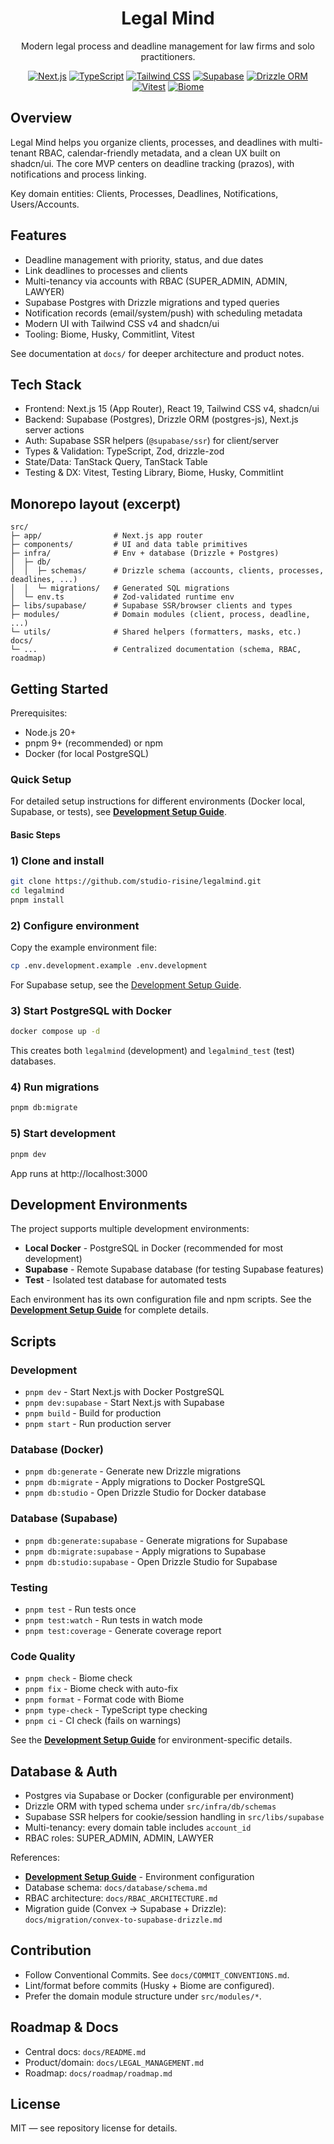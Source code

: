 <div align="center">

# Legal Mind

Modern legal process and deadline management for law firms and solo practitioners.

[![Next.js](https://img.shields.io/badge/Next.js-15-black?logo=next.js)](https://nextjs.org)
[![TypeScript](https://img.shields.io/badge/TypeScript-5-3178C6?logo=typescript)](https://www.typescriptlang.org/)
[![Tailwind CSS](https://img.shields.io/badge/TailwindCSS-4-06B6D4?logo=tailwindcss)](https://tailwindcss.com)
[![Supabase](https://img.shields.io/badge/Supabase-Postgres-3FCF8E?logo=supabase&logoColor=white)](https://supabase.com)
[![Drizzle ORM](https://img.shields.io/badge/Drizzle-ORM-0A0A0A)](https://orm.drizzle.team)
[![Vitest](https://img.shields.io/badge/Vitest-3.2-6E9F18?logo=vitest)](https://vitest.dev)
[![Biome](https://img.shields.io/badge/Biome-2.2-60A5FA)](https://biomejs.dev)

</div>

## Overview

Legal Mind helps you organize clients, processes, and deadlines with multi-tenant RBAC, calendar-friendly metadata, and a clean UX built on shadcn/ui. The core MVP centers on deadline tracking (prazos), with notifications and process linking.

Key domain entities: Clients, Processes, Deadlines, Notifications, Users/Accounts.

## Features

- Deadline management with priority, status, and due dates
- Link deadlines to processes and clients
- Multi-tenancy via accounts with RBAC (SUPER_ADMIN, ADMIN, LAWYER)
- Supabase Postgres with Drizzle migrations and typed queries
- Notification records (email/system/push) with scheduling metadata
- Modern UI with Tailwind CSS v4 and shadcn/ui
- Tooling: Biome, Husky, Commitlint, Vitest

See documentation at `docs/` for deeper architecture and product notes.

## Tech Stack

- Frontend: Next.js 15 (App Router), React 19, Tailwind CSS v4, shadcn/ui
- Backend: Supabase (Postgres), Drizzle ORM (postgres-js), Next.js server actions
- Auth: Supabase SSR helpers (`@supabase/ssr`) for client/server
- Types & Validation: TypeScript, Zod, drizzle-zod
- State/Data: TanStack Query, TanStack Table
- Testing & DX: Vitest, Testing Library, Biome, Husky, Commitlint

## Monorepo layout (excerpt)

```
src/
├─ app/                # Next.js app router
├─ components/         # UI and data table primitives
├─ infra/              # Env + database (Drizzle + Postgres)
│  ├─ db/
│  │  ├─ schemas/      # Drizzle schema (accounts, clients, processes, deadlines, ...)
│  │  └─ migrations/   # Generated SQL migrations
│  └─ env.ts           # Zod-validated runtime env
├─ libs/supabase/      # Supabase SSR/browser clients and types
├─ modules/            # Domain modules (client, process, deadline, ...)
└─ utils/              # Shared helpers (formatters, masks, etc.)
docs/
└─ ...                 # Centralized documentation (schema, RBAC, roadmap)
```

## Getting Started

Prerequisites:
- Node.js 20+
- pnpm 9+ (recommended) or npm
- Docker (for local PostgreSQL)

### Quick Setup

For detailed setup instructions for different environments (Docker local, Supabase, or tests), see **[Development Setup Guide](docs/DEVELOPMENT_SETUP.md)**.

#### Basic Steps

### 1) Clone and install

```bash
git clone https://github.com/studio-risine/legalmind.git
cd legalmind
pnpm install
```

### 2) Configure environment

Copy the example environment file:

```bash
cp .env.development.example .env.development
```

For Supabase setup, see the [Development Setup Guide](docs/DEVELOPMENT_SETUP.md).

### 3) Start PostgreSQL with Docker

```bash
docker compose up -d
```

This creates both `legalmind` (development) and `legalmind_test` (test) databases.

### 4) Run migrations

```bash
pnpm db:migrate
```

### 5) Start development

```bash
pnpm dev
```

App runs at http://localhost:3000

## Development Environments

The project supports multiple development environments:

- **Local Docker** - PostgreSQL in Docker (recommended for most development)
- **Supabase** - Remote Supabase database (for testing Supabase features)
- **Test** - Isolated test database for automated tests

Each environment has its own configuration file and npm scripts. See the **[Development Setup Guide](docs/DEVELOPMENT_SETUP.md)** for complete details.

## Scripts

### Development
- `pnpm dev` - Start Next.js with Docker PostgreSQL
- `pnpm dev:supabase` - Start Next.js with Supabase
- `pnpm build` - Build for production
- `pnpm start` - Run production server

### Database (Docker)
- `pnpm db:generate` - Generate new Drizzle migrations
- `pnpm db:migrate` - Apply migrations to Docker PostgreSQL
- `pnpm db:studio` - Open Drizzle Studio for Docker database

### Database (Supabase)
- `pnpm db:generate:supabase` - Generate migrations for Supabase
- `pnpm db:migrate:supabase` - Apply migrations to Supabase
- `pnpm db:studio:supabase` - Open Drizzle Studio for Supabase

### Testing
- `pnpm test` - Run tests once
- `pnpm test:watch` - Run tests in watch mode
- `pnpm test:coverage` - Generate coverage report

### Code Quality
- `pnpm check` - Biome check
- `pnpm fix` - Biome check with auto-fix
- `pnpm format` - Format code with Biome
- `pnpm type-check` - TypeScript type checking
- `pnpm ci` - CI check (fails on warnings)

See the **[Development Setup Guide](docs/DEVELOPMENT_SETUP.md)** for environment-specific details.

## Database & Auth

- Postgres via Supabase or Docker (configurable per environment)
- Drizzle ORM with typed schema under `src/infra/db/schemas`
- Supabase SSR helpers for cookie/session handling in `src/libs/supabase`
- Multi-tenancy: every domain table includes `account_id`
- RBAC roles: SUPER_ADMIN, ADMIN, LAWYER

References:
- **[Development Setup Guide](docs/DEVELOPMENT_SETUP.md)** - Environment configuration
- Database schema: `docs/database/schema.md`
- RBAC architecture: `docs/RBAC_ARCHITECTURE.md`
- Migration guide (Convex → Supabase + Drizzle): `docs/migration/convex-to-supabase-drizzle.md`

## Contribution

- Follow Conventional Commits. See `docs/COMMIT_CONVENTIONS.md`.
- Lint/format before commits (Husky + Biome are configured).
- Prefer the domain module structure under `src/modules/*`.

## Roadmap & Docs

- Central docs: `docs/README.md`
- Product/domain: `docs/LEGAL_MANAGEMENT.md`
- Roadmap: `docs/roadmap/roadmap.md`

## License

MIT — see repository license for details.
